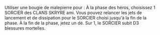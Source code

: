 Utiliser une bougie de malepierre pour : À la phase des héros, choisissez 1 SORCIER des CLANS SKRYRE ami. Vous pouvez relancer les jets de lancement et de dissipation pour le SORCIER choisi jusqu'à la fin de la phase. À la fin de la phase, jetez un dé. Sur 1, le SORCIER subit D3 blessures mortelles.
